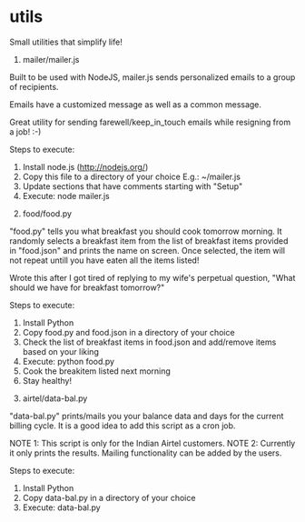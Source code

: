 utils
=====

Small utilities that simplify life!

1) mailer/mailer.js

Built to be used with NodeJS, mailer.js sends personalized emails to a group of recipients.

Emails have a customized message as well as a common message.

Great utility for sending farewell/keep_in_touch emails while resigning from a job! :-)

Steps to execute:
  1. Install node.js (http://nodejs.org/)
  2. Copy this file to a directory of your choice E.g.: ~/mailer.js
  3. Update sections that have comments starting with "Setup"
  4. Execute: node mailer.js
  
2) food/food.py

"food.py" tells you what breakfast you should cook tomorrow morning. It randomly selects a breakfast item from the list of breakfast items provided in "food.json" and prints the name on screen. Once selected, the item will not repeat untill you have eaten all the items listed!

Wrote this after I got tired of replying to my wife's perpetual question, "What should we have for breakfast tomorrow?"

Steps to execute:
  1. Install Python
  2. Copy food.py and food.json in a directory of your choice
  3. Check the list of breakfast items in food.json and add/remove items based on your liking
  3. Execute: python food.py
  4. Cook the breakitem listed next morning
  5. Stay healthy!

3) airtel/data-bal.py

"data-bal.py" prints/mails you your balance data and days for the current billing cycle. It is a good idea to add this script as a cron job.

NOTE 1: This script is only for the Indian Airtel customers.
NOTE 2: Currently it only prints the results. Mailing functionality can be added by the users.

Steps to execute:
  1. Install Python
  2. Copy data-bal.py in a directory of your choice
  3. Execute: data-bal.py
